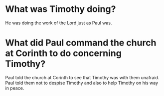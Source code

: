 # What was Timothy doing?

He was doing the work of the Lord just as Paul was.

# What did Paul command the church at Corinth to do concerning Timothy?

Paul told the church at Corinth to see that Timothy was with them unafraid. Paul told them not to despise Timothy and also to help Timothy on his way in peace.
